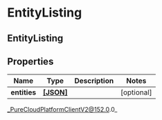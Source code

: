 # EntityListing

## EntityListing

## Properties

|Name | Type | Description | Notes|
|------------ | ------------- | ------------- | -------------|
| **entities** | [**[JSON]**](JSON) |  | [optional] |



_PureCloudPlatformClientV2@152.0.0_
